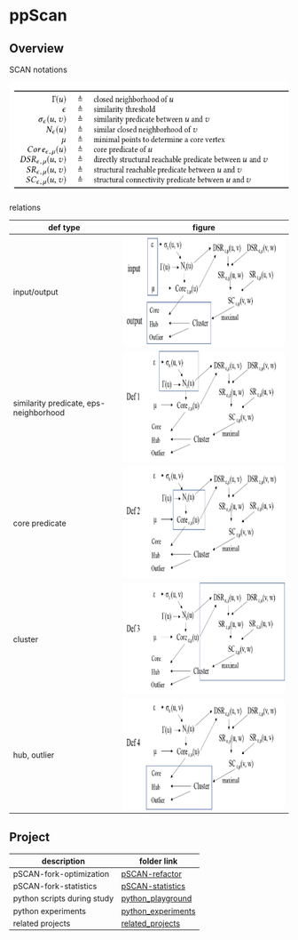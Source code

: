 # ppScan

## Overview

SCAN notations

<img src="figures/scan-notations.png" height="200px" /> 

relations

def type | figure
--- | ---
input/output | <img src="figures/scan-intro.png" height="200px"/>
similarity predicate, eps-neighborhood | <img src="figures/def-1.png" height="200px" /> 
core predicate | <img src="figures/def-2.png" height="200px" /> 
cluster | <img src="figures/def-3.png" height="200px" /> 
hub, outlier | <img src="figures/def-4.png" height="200px" /> 

## Project 

description | folder link
--- | ---
pSCAN-fork-optimization | [pSCAN-refactor](pSCAN-refactor)
pSCAN-fork-statistics | [pSCAN-statistics](pSCAN-statistics)
python scripts during study | [python_playground](python_playground)
python experiments | [python_experiments](python_experiments)
related projects | [related_projects](related_projects)
